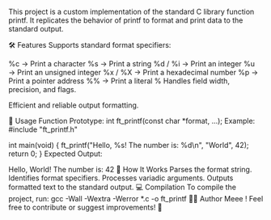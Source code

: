 This project is a custom implementation of the standard C library function printf. It replicates the behavior of printf to format and print data to the standard output.

🛠️ Features
Supports standard format specifiers:

%c → Print a character
%s → Print a string
%d / %i → Print an integer
%u → Print an unsigned integer
%x / %X → Print a hexadecimal number
%p → Print a pointer address
%% → Print a literal %
Handles field width, precision, and flags.

Efficient and reliable output formatting.

📄 Usage
Function Prototype:
int ft_printf(const char *format, ...);
Example:
#include "ft_printf.h"

int main(void) {
    ft_printf("Hello, %s! The number is: %d\n", "World", 42);
    return 0;
}
Expected Output:

Hello, World! The number is: 42
🧠 How It Works
Parses the format string.
Identifies format specifiers.
Processes variadic arguments.
Outputs formatted text to the standard output.
💻 Compilation
To compile the project, run:
gcc -Wall -Wextra -Werror *.c -o ft_printf
🧑‍💻 Author
Meee ! 
Feel free to contribute or suggest improvements! 🚀
